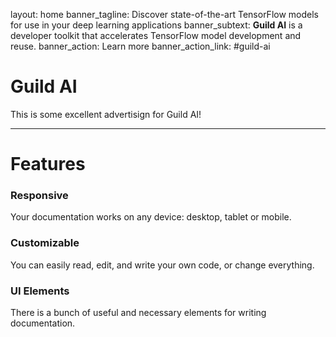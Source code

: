 layout: home
banner_tagline:
    Discover state-of-the-art TensorFlow models for use
    in your deep learning applications
banner_subtext:
    <strong>Guild AI</strong> is a developer toolkit that
    accelerates TensorFlow model development and reuse.
banner_action: Learn more
banner_action_link: #guild-ai

# Guild AI

This is some excellent advertisign for Guild AI!

---

# Features

<div class="row">
  <div class="col-sm-4">
    <div class="promo small-icon left">
      <i class="fa fa-tv"></i>
      <h3>Responsive</h3>
      <p>Your documentation works on any device: desktop, tablet or mobile.</p>
    </div>
  </div>

  <div class="col-sm-4">
    <div class="promo small-icon left">
      <i class="fa fa-wrench"></i>
      <h3>Customizable</h3>
      <p>You can easily read, edit, and write your own code, or change everything.</p>
    </div>
  </div>

  <div class="col-sm-4">
    <div class="promo small-icon left">
      <i class="fa fa-cubes"></i>
      <h3>UI Elements</h3>
      <p>There is a bunch of useful and necessary elements for writing documentation.</p>
    </div>
  </div>
</div>
